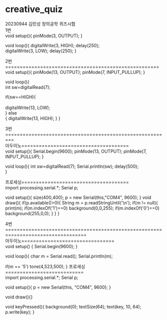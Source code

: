 # creative_quiz
20230944 김민성 창의공학 퀴즈시험<br/>
1번<br/>
void setup(){
  pinMode(3, OUTPUT);
}

void loop(){
  digitalWrite(3, HIGH);
  delay(250);<br/>
  digitalWrite(3, LOW);
  delay(250);
}

2번=====================================================<br/>
void setup(){
  pinMode(13, OUTPUT);
  pinMode(7, INPUT_PULLUP);
}

void loop(){<br/>
  int sw=digitalRead(7);  

  if(sw==HIGH){<br/>           
    digitalWrite(13, LOW);   
  }
  else      
  {
    digitalWrite(13, HIGH);
  }
}

3번=========================================================<br/>
아두이노=====================================<br/>
void setup(){
  Serial.begin(9600);
  pinMode(13, OUTPUT);
  pinMode(7, INPUT_PULLUP);
}

void loop(){
  int sw=digitalRead(7);
  Serial.println(sw);
  delay(500);    
}

프로세싱=====================================<br/>
import processing.serial.*;
Serial p;

void setup(){
  size(400,400);
  p = new Serial(this,"COM4", 9600);
}
void draw(){
  if(p.available()>0){
    String m = p.readStringUntil('\n');
    if(m != null){
       print(m);
       if(m.indexOf('1')==0) background(0,0,255);
       if(m.indexOf('0')==0) background(255,0,0);
    }
  }
}

4번==================================================================================<br/>
아두이노================================<br/>
void setup() {
  Serial.begin(9600);
}

void loop(){
  char m = Serial.read();
    Serial.println(m);

  if(m == '5') tone(4,523,500);
}
프로세싱===========================<br/>
import processing.serial.*;
Serial p;

void setup(){
  p = new Serial(this, "COM4", 9600);
}

void draw(){}

void keyPressed(){
  background(0);
  textSize(64);
  text(key, 10, 64);
  p.write(key);
}
